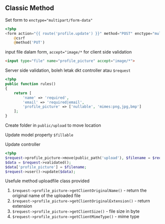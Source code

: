 ## Classic Method

Set form to `enctype="multipart/form-data"`

```php
<?php
<form action="{{ route('profile.update') }}" method="POST" enctype="multipart/form-data">
    @csrf
    @method('PUT')     
```
input file dalam form, `accept="image/*` for client side validation

```html
<input type="file" name="profile_picture" accept="image/*">
```

Server side validation, boleh letak dkt controller atau `$request`

```php
<?php
public function rules()
{
    return [
        'name' => 'required',
        'email' => 'required|email',
        'profile_picture' => ['nullable', 'mimes:png,jpg,bmp']
    ];
}
```

Create folder in `public/upload` to move location 

Update model property `$fillable`

Update controller

```php
<?php
$request->profile_picture->move(public_path('upload'), $filename = $request->user()->id . '-avatar.jpg');
$data = $request->validated();
$data['profile_picture'] = $filename;
$request->user()->update($data);
```

Usefule method uploadfile class provided

1. `$request->profile_picture->getClientOriginalName()` - return the original name of the uploaded file
2. `$request->profile_picture->getClientOriginalExtension()` - return extension
3. `$request->profile_picture->getClientSize()` - file size in byte
4. `$request->profile_picture->getClientMimeType()` - mime type

